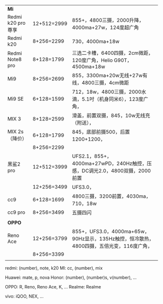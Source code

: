 
|                  |             |                                                                |
| ---------------- | ----------- | -------------------------------------------------------------- |
| **Mi**           |             |                                                                |
| Redmi k20 pro 尊享 | 12+512=2999 | 855+，4800三摄，2000升降，4000ma+27w，124度超广角                          |
| Redmi k20        | 8+256=2299  | 730，4000ma+18w                                                 |
| Redmi Note8 pro  | 8+128=1799  | 三选二卡槽，6400四摄，2cm微距，120度广角，Helio G90T，4500ma+18w                |
| Mi9              | 8+256=2699  | 855，3300ma+20w无线+27w有线，4800三摄，4cm微距                            |
| Mi9 SE           | 6+128=1599  | 712，18w，4800三摄，2000水滴，5.1吋（机身同米6），123度广角，                      |
| MIX 3            | 8+128=2599  | 滑盖，前置双摄，845，10w无线充（附送），                                        |
| MIX 2s （降价）      | 6+128=1799  | 845，底部前摄500，后置1200+1200，                                       |
|                  | 8+256=2299  |                                                                |
| 黑鲨2 pro          | 12+512=3999 | UFS2.1，855+，4000ma+27wPD，240Hz触控，压感，DC调光2.0，4800双摄，2000前置      |
|                  | 12+256=3499 | UFS3.0，                                                        |
| cc9              | 6+128=1699  | 4800三摄，3200前置，4030ma，710，18w                                   |
| cc9 pro          | 8+256=3499  | 五摄四闪                                                           |
|                  |             |                                                                |
| **OPPO**         |             |                                                                |
| Reno Ace         | 12+256=3799 | 855+，UFS3.0，4000ma+65w，90Hz显示，135Hz触控，恒冷散热，4800四摄，五倍光变，116度广角， |
|                  | 8+256=3399  |                                                                |
|                  |             |                                                                |

redmi: (number), note, k20
MI: cc, (number), mix

Huawei: mate, p, nova
Honor: (number), (number)s, v(number), ...

OPPO: R, Reno, Reno Ace, K, ...
Realme: Realme

vivo: iQOO, NEX, ...
